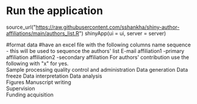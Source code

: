 # Run the application 
source_url("https://raw.githubusercontent.com/sshankha/shiny-author-affiliations/main/authors_list.R")
shinyApp(ui = ui, server = server)

#format data
#have an excel file with the following columns 
name
sequence - this will be used to sequence the authors' list
E-mail
affiliation1 -primary affiliation 
affiliation2 -secondary affiliation 
For authors' contribution use the following with "x" for yes.  
Sample processing 
quality control and administration 
Data generation	
Data freeze	
Data interpretation	
Data analysis	
Figures	
Manuscript writing	
Supervision 	
Funding acquisition
